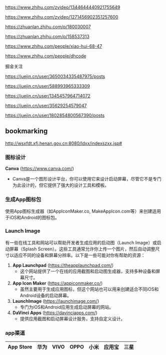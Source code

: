 https://www.zhihu.com/zvideo/1344644440921755649

https://www.zhihu.com/zvideo/1271456902351257600

https://zhuanlan.zhihu.com/p/180030007

https://zhuanlan.zhihu.com/p/158537313

https://www.zhihu.com/people/xiao-hui-68-47

https://www.zhihu.com/people/dhcode

掘金关注

https://juejin.cn/user/3650034335487975/posts

https://juejin.cn/user/588993965333309

https://juejin.cn/user/1345457964714072

https://juejin.cn/user/35629254579047

https://juejin.cn/user/1802854800567390/posts

## bookmarking

http://wsxfdt.xfj.henan.gov.cn:8080/ldxx/indexszxx.jsp#

### 图标设计

**Canva** (https://www.canva.com/)

- Canva是一个图形设计平台，你可以使用它来设计启动屏幕，尽管它不是专门为此设计的，但它提供了强大的设计工具和模板。

### 生成App图标包

使用App图标生成器（如AppIconMaker.co, MakeAppIcon.com等）来创建适用于iOS和Android的图标包。

### Launch Image

有一些在线工具和网站可以帮助开发者生成应用的启动图（Launch Image）或启动屏幕（Splash Screen）。这些工具通常允许你上传一个图片，然后自动调整尺寸以适应不同的设备和屏幕分辨率。以下是一些可能对你有帮助的资源：

1. **App Launchpad** (https://theapplaunchpad.com/)
   - 这个网站提供了一个在线的应用截图和启动图生成器，支持多种设备和屏幕尺寸。
2. **App Icon Maker** (https://appiconmaker.co/)
   - 虽然主要用于生成应用图标，但这个网站也可以用来创建适合不同iOS和Android设备的启动屏幕。
3. **LaunchImage** (https://launchimage.com/)
   - 专门为iOS和Android应用生成启动屏幕的网站。
4. **DaVinci Apps** (https://davinciapps.com/)
   - 提供应用截图和启动屏幕设计服务，支持自定义设计。

### app渠道

| App Store | 华为 | VIVO | OPPO | 小米 | 应用宝 | 三星 |
| --------- | ---- | ---- | ---- | ---- | ------ | ---- |
